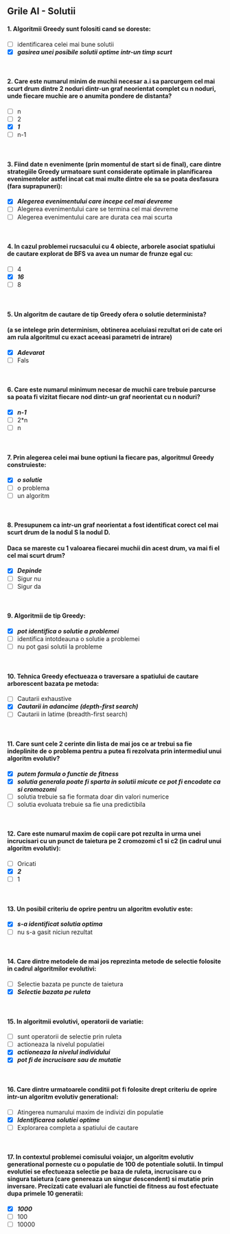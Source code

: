 ## Grile AI - Solutii

#### 1. Algoritmii Greedy sunt folositi cand se doreste:
- [ ] identificarea celei mai bune solutii
- [x] ___gasirea unei posibile solutii optime intr-un timp scurt___
<br>

#### 2. Care este numarul minim de muchii necesar a.i sa parcurgem cel mai scurt drum dintre 2 noduri dintr-un graf neorientat complet cu n noduri, unde fiecare muchie are o anumita pondere de distanta?
- [ ] n
- [ ] 2
- [x] ___1___
- [ ] n-1
<br>

#### 3. Fiind date n evenimente (prin momentul de start si de final), care dintre strategiile Greedy urmatoare sunt considerate optimale in planificarea evenimentelor astfel incat cat mai multe dintre ele sa se poata desfasura (fara suprapuneri):
- [x] ___Alegerea evenimentului care incepe cel mai devreme___
- [ ] Alegerea evenimentului care se termina cel mai devreme
- [ ] Alegerea evenimentului care are durata cea mai scurta
<br>

#### 4. In cazul problemei rucsacului cu 4 obiecte, arborele asociat spatiului de cautare explorat de BFS va avea un numar de frunze egal cu:
- [ ] 4
- [x] ___16___
- [ ] 8
<br>

#### 5. Un algoritm de cautare de tip Greedy ofera o solutie determinista?
#### (a se intelege prin determinism, obtinerea aceluiasi rezultat ori de cate ori am rula algoritmul cu exact aceeasi parametri de intrare)
- [x] ___Adevarat___
- [ ] Fals
<br>

#### 6. Care este numarul minimum necesar de muchii care trebuie parcurse sa poata fi vizitat fiecare nod dintr-un graf neorientat cu n noduri?
- [x] ___n-1___
- [ ] 2\*n
- [ ] n
<br>

#### 7. Prin alegerea celei mai bune optiuni la fiecare pas, algoritmul Greedy construieste:
- [x] ___o solutie___
- [ ] o problema
- [ ] un algoritm
<br>

#### 8. Presupunem ca intr-un graf neorientat a fost identificat corect cel mai scurt drum de la nodul S la nodul D.
#### Daca se mareste cu 1 valoarea fiecarei muchii din acest drum, va mai fi el cel mai scurt drum?
- [x] ___Depinde___
- [ ] Sigur nu
- [ ] Sigur da
<br>

#### 9. Algoritmii de tip Greedy:
- [x] ___pot identifica o solutie a problemei___
- [ ] identifica intotdeauna o solutie a problemei
- [ ] nu pot gasi solutii la probleme
<br>

#### 10. Tehnica Greedy efectueaza o traversare a spatiului de cautare arborescent bazata pe metoda:
- [ ] Cautarii exhaustive
- [x] ___Cautarii in adancime (depth-first search)___
- [ ] Cautarii in latime (breadth-first search)
<br>

#### 11. Care sunt cele 2 cerinte din lista de mai jos ce ar trebui sa fie indeplinite de o problema pentru a putea fi rezolvata prin intermediul unui algoritm evolutiv?
- [x] ___putem formula o functie de fitness___
- [x] ___solutia generala poate fi sparta in solutii micute ce pot fi encodate ca si cromozomi___
- [ ] solutia trebuie sa fie formata doar din valori numerice
- [ ] solutia evoluata trebuie sa fie una predictibila
<br>

#### 12. Care este numarul maxim de copii care pot rezulta in urma unei incrucisari cu un punct de taietura pe 2 cromozomi c1 si c2 (in cadrul unui algoritm evolutiv):
- [ ] Oricati
- [x] ___2___
- [ ] 1
<br>

#### 13. Un posibil criteriu de oprire pentru un algoritm evolutiv este:
- [x] ___s-a identificat solutia optima___
- [ ] nu s-a gasit niciun rezultat
<br>

#### 14. Care dintre metodele de mai jos reprezinta metode de selectie folosite in cadrul algoritmilor evolutivi:
- [ ] Selectie bazata pe puncte de taietura
- [x] ___Selectie bazata pe ruleta___
<br>

#### 15. In algoritmii evolutivi, operatorii de variatie:
- [ ] sunt operatorii de selectie prin ruleta
- [ ] actioneaza la nivelul populatiei
- [x] ___actioneaza la nivelul individului___
- [x] ___pot fi de incrucisare sau de mutatie___
<br>

#### 16. Care dintre urmatoarele conditii pot fi folosite drept criteriu de oprire intr-un algoritm evolutiv generational:
- [ ] Atingerea numarului maxim de indivizi din populatie
- [x] ___Identificarea solutiei optime___
- [ ] Explorarea completa a spatiului de cautare
<br>

#### 17. In contextul problemei comisului voiajor, un algoritm evolutiv generational porneste cu o populatie de 100 de potentiale solutii. In timpul evolutiei se efectueaza selectie pe baza de ruleta, incrucisare cu o singura taietura (care genereaza un singur descendent) si mutatie prin inversare. Precizati cate evaluari ale functiei de fitness au fost efectuate dupa primele 10 generatii:
- [x] ___1000___
- [ ] 100
- [ ] 10000
<br>
